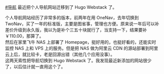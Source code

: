 [#导航](https://e5n.cc/tags/%E5%AF%BC%E8%88%AA) 最近把个人导航网站迁移到了 Hugo Webstack 了。

个人导航网站经历了非常多的版本，前两年在用 OneNav，去年切换到 TwoNav，买了一年的标准版，主要是图省事，管理也方便。原来说一年后可以补差价升级到永久版，我以为是补个三五十块就行了，当支持一下，结果要补 ￥110.00，那算了。  
然后在家里飞牛 NAS 上部署了 Homepage，挺好用的，也挺好看的，还能实时监控 NAS 上和 VPS 上的服务。但是把 NAS 做为阿里云 CDN 的源站部署到阿里云上后，就比较卡，老是回源出错（其他几个应用没事）。  
这两天索性把导航切换到 Hugo Webstack 了。我发现最近新添加的网站很少了，以后估计就一直用这个了。

